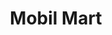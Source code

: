 ---
title: "Mobil Mart"
url: /san-juan/mobil-mart-avenida-teniente-cesar-luis-gonzalez/
shop: Lebensmittel
---